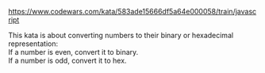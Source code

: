 https://www.codewars.com/kata/583ade15666df5a64e000058/train/javascript

This kata is about converting numbers to their binary or hexadecimal representation:<br/>
If a number is even, convert it to binary.<br/>
If a number is odd, convert it to hex.
